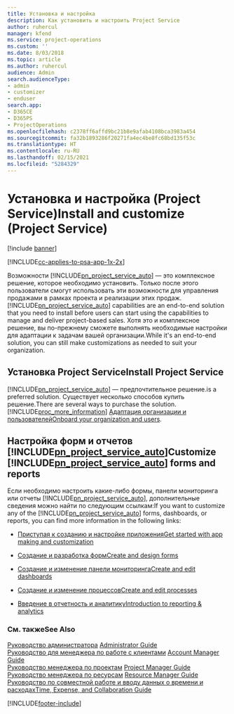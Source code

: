 ```yaml
---
title: Установка и настройка
description: Как установить и настроить Project Service
author: ruhercul
manager: kfend
ms.service: project-operations
ms.custom: ''
ms.date: 8/03/2018
ms.topic: article
ms.author: ruhercul
audience: Admin
search.audienceType:
- admin
- customizer
- enduser
search.app:
- D365CE
- D365PS
- ProjectOperations
ms.openlocfilehash: c2378ff6affd9bc21b8e9afab4108bca3983a454
ms.sourcegitcommit: fa32b1893286f20271fa4ec4be8fc68bd135f53c
ms.translationtype: HT
ms.contentlocale: ru-RU
ms.lasthandoff: 02/15/2021
ms.locfileid: "5284329"
---
```

# <a name="install-and-customize-project-service"></a><span data-ttu-id="4360a-103">Установка и настройка (Project Service)</span><span class="sxs-lookup"><span data-stu-id="4360a-103">Install and customize (Project Service)</span></span>

[!include [banner](../includes/psa-now-project-operations.md)]

[!INCLUDE[cc-applies-to-psa-app-1x-2x](../includes/cc-applies-to-psa-app-1x-2x.md)]

<span data-ttu-id="4360a-104">Возможности [!INCLUDE[pn_project_service_auto](../includes/pn-project-service-auto.md)] — это комплексное решение, которое необходимо установить. Только после этого пользователи смогут использовать эти возможности для управления продажами в рамках проекта и реализации этих продаж.</span><span class="sxs-lookup"><span data-stu-id="4360a-104">[!INCLUDE[pn_project_service_auto](../includes/pn-project-service-auto.md)] capabilities are an end-to-end solution that you need to install before users can start using the capabilities to manage and deliver project-based sales.</span></span> <span data-ttu-id="4360a-105">Хотя это и комплексное решение, вы по-прежнему сможете выполнять необходимые настройки для адаптации к задачам вашей организации.</span><span class="sxs-lookup"><span data-stu-id="4360a-105">While it's an end-to-end solution, you can still make customizations as needed to suit your organization.</span></span>  
<!-- TODO: I expect to find the information on how to get and install this here. Please find that and add it here. Same for Project Service.--> 
  
## <a name="install-project-service"></a><span data-ttu-id="4360a-106">Установка Project Service</span><span class="sxs-lookup"><span data-stu-id="4360a-106">Install Project Service</span></span>  
 [!INCLUDE[pn_project_service_auto](../includes/pn-project-service-auto.md)] <span data-ttu-id="4360a-107">— предпочтительное решение.</span><span class="sxs-lookup"><span data-stu-id="4360a-107">is a preferred solution.</span></span> <span data-ttu-id="4360a-108">Существует несколько способов купить решение.</span><span class="sxs-lookup"><span data-stu-id="4360a-108">There are several ways to purchase the solution.</span></span> [!INCLUDE[proc_more_information](../includes/proc-more-information.md)] <span data-ttu-id="4360a-109">[Адаптация организации и пользователей](https://docs.microsoft.com/dynamics365/customerengagement/on-premises/admin/onboard-your-organization-and-users-to-dynamics-365-online)</span><span class="sxs-lookup"><span data-stu-id="4360a-109">[Onboard your organization and users](https://docs.microsoft.com/dynamics365/customerengagement/on-premises/admin/onboard-your-organization-and-users-to-dynamics-365-online).</span></span>  
  
## <a name="customize-pn_project_service_auto-forms-and-reports"></a><span data-ttu-id="4360a-110">Настройка форм и отчетов [!INCLUDE[pn_project_service_auto](../includes/pn-project-service-auto.md)]</span><span class="sxs-lookup"><span data-stu-id="4360a-110">Customize [!INCLUDE[pn_project_service_auto](../includes/pn-project-service-auto.md)] forms and reports</span></span>  
 <span data-ttu-id="4360a-111">Если необходимо настроить какие-либо формы, панели мониторинга или отчеты [!INCLUDE[pn_project_service_auto](../includes/pn-project-service-auto.md)], дополнительные сведения можно найти по следующим ссылкам:</span><span class="sxs-lookup"><span data-stu-id="4360a-111">If you want to customize any of the [!INCLUDE[pn_project_service_auto](../includes/pn-project-service-auto.md)] forms, dashboards, or reports, you can find more information in the following links:</span></span>  
  
- [<span data-ttu-id="4360a-112">Приступая к созданию и настройке приложения</span><span class="sxs-lookup"><span data-stu-id="4360a-112">Get started with app making and customization</span></span>](https://docs.microsoft.com/dynamics365/customerengagement/on-premises/customize/getting-started-customization)  
  
- [<span data-ttu-id="4360a-113">Создание и разработка форм</span><span class="sxs-lookup"><span data-stu-id="4360a-113">Create and design forms</span></span>](https://docs.microsoft.com/dynamics365/customerengagement/on-premises/customize/create-design-forms)  
  
- [<span data-ttu-id="4360a-114">Создание и изменение панели мониторинга</span><span class="sxs-lookup"><span data-stu-id="4360a-114">Create and edit dashboards</span></span>](https://docs.microsoft.com/dynamics365/customerengagement/on-premises/customize/create-edit-dashboards)  
  
- [<span data-ttu-id="4360a-115">Создание и изменение процессов</span><span class="sxs-lookup"><span data-stu-id="4360a-115">Create and edit processes</span></span>](https://docs.microsoft.com/dynamics365/customerengagement/on-premises/customize/guide-staff-through-common-tasks-processes)  
  
- [<span data-ttu-id="4360a-116">Введение в отчетность и аналитику</span><span class="sxs-lookup"><span data-stu-id="4360a-116">Introduction to reporting & analytics</span></span>](https://docs.microsoft.com/dynamics365/customerengagement/on-premises/analytics/reporting-analytics-with-dynamics-365)  
  
### <a name="see-also"></a><span data-ttu-id="4360a-117">См. также</span><span class="sxs-lookup"><span data-stu-id="4360a-117">See Also</span></span>  
 <span data-ttu-id="4360a-118">[Руководство администратора](../psa/admin-guide.md) </span><span class="sxs-lookup"><span data-stu-id="4360a-118">[Administrator Guide](../psa/admin-guide.md) </span></span>  
 <span data-ttu-id="4360a-119">[Руководство для менеджера по работе с клиентами](../psa/account-manager-guide.md) </span><span class="sxs-lookup"><span data-stu-id="4360a-119">[Account Manager Guide](../psa/account-manager-guide.md) </span></span>  
 <span data-ttu-id="4360a-120">[Руководство менеджера по проектам](../psa/project-manager-guide.md) </span><span class="sxs-lookup"><span data-stu-id="4360a-120">[Project Manager Guide](../psa/project-manager-guide.md) </span></span>  
 <span data-ttu-id="4360a-121">[Руководство менеджера по ресурсам](../psa/resource-manager-guide.md) </span><span class="sxs-lookup"><span data-stu-id="4360a-121">[Resource Manager Guide](../psa/resource-manager-guide.md) </span></span>  
 [<span data-ttu-id="4360a-122">Руководство по совместной работе и вводу данных о времени и расходах</span><span class="sxs-lookup"><span data-stu-id="4360a-122">Time, Expense, and Collaboration Guide</span></span>](../psa/time-expense-collaboration-guide.md)


[!INCLUDE[footer-include](../includes/footer-banner.md)]